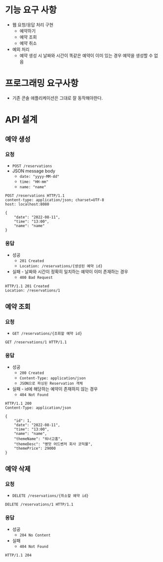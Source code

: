 # 기능 요구 사항
- 웹 요청/응답 처리 구현
  - 예약하기
  - 예약 조회
  - 예약 취소
- 예외 처리
  - 예약 생성 시 날짜와 시간이 똑같은 예약이 이미 있는 경우 예약을 생성할 수 없음

# 프로그래밍 요구사항
- 기존 콘솔 애플리케이션은 그대로 잘 동작해야한다.

# API 설계

## 예약 생성

### 요청
- `POST /reservations`
- JSON message body
  - `date: "yyyy-MM-dd"`
  - `time: "HH-mm"`
  - `name: "name"`

```http request
POST /reservations HTTP/1.1
content-type: application/json; charset=UTF-8
host: localhost:8080

{
    "date": "2022-08-11",
    "time": "13:00",
    "name": "name"
}
```

### 응답
- 성공
  - `201 Created`
  - `Location: /reservations/{생성된 예약 id}`
- 실패 - 날짜와 시간이 정확히 일치하는 예약이 이미 존재하는 경우
  - `400 Bad Request`

```http request
HTTP/1.1 201 Created
Location: /reservations/1
```

## 예약 조회

### 요청
- `GET /reservations/{조회할 예약 id}`
```http request
GET /reservations/1 HTTP/1.1
```

### 응답
- 성공
  - `200 Created`
  - `Content-Type: application/json`
  - `JSON으로 파싱된 Reservation 객체`
- 실패 - id에 해당하는 예약이 존재하지 않는 경우
  - `404 Not Found`

```http request
HTTP/1.1 200 
Content-Type: application/json

{
    "id": 1,
    "date": "2022-08-11",
    "time": "13:00",
    "name": "name",
    "themeName": "워너고홈",
    "themeDesc": "병맛 어드벤처 회사 코믹물",
    "themePrice": 29000
}
```

## 예약 삭제

### 요청
- `DELETE /reservations/{취소할 예약 id}`

```http request
DELETE /reservations/1 HTTP/1.1
```

### 응답
- 성공
  - `204 No Content`
- 실패
  - `404 Not Found`

```http request
HTTP/1.1 204 
```